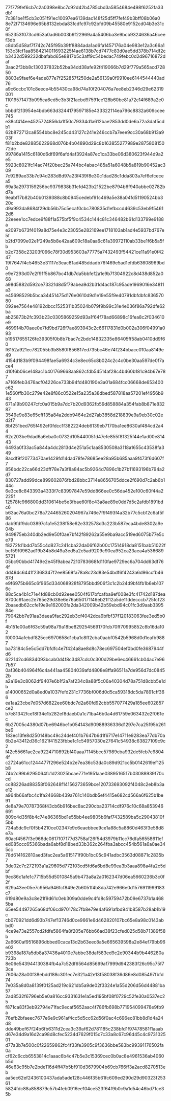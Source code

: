 77f779fef6cb7c2a0398e8bc7c92d42b4785cbd3a5854684e498f6252fa33db1
7c381be1f5cb3c051f91ec10097ea6139dac148f25d5ff7fef49b3bff08b06a0
8e72f7134696e65b8132ebda83fcdfc97c92bfd09b45580e9152cd04b3e31c0f
652353f073cd653a0ad6b003b9f22969a4a5406ba3e9bcb9324636a46ceef3db
c8db5d58af7f742c745f95b39ff8884ada1ad6fa1457176a04e983e12a3c66a1
153c3fcf1aa8584214011693225f4ae6138b7cd7477c83d0ae5dd378b714df2c
b3432d599232dbafabd65e8817b5c3aff9c54bedac749febc0d2d96716872daf
3aac2f3bb8c130337832b52ba34dd38afe92f419066b7d29f779a565acd72850
8803e9faef6e4ade877e7f252857f250de2a56139a0f9910ee6144544440ad76
a9c6ccbc101c8eece4b55430ca98d74a10f204076a7ee8eb2346d29e62319001
11019571473b095ca6ed5e3b3f21acbd97591ee128b60be81a72c14f689a2e0c
bbbdf213954e4bdb663d3244179597185e433322114ea796c8832a609ccee745
e38cf414ee4525724856da1f50c79334d1a612bae2853dd0de6a72a3daf5cdb1
62b872712ca8554bbc8e245cd43127c241e246ccb7a7eee9cc30a68b913a903f
f81b2bde82885622968d076b4b04890d29c8b163855277989e287580815072de
99786a1415c6180d6df69f6afd4af3924a87ec1ca33be06d380623f944d9a2e5
5923c8021fc14ac74f20bec25a744bc4abac485a51a6048b5a819b90452ac309
7c9289ae33b7c94d283d8d97a23f439f8e30c1dad28c1dda803a7ef6efcecea5
69a3a2973159256bc9379838b31efd423b21522be8794b6f940abbe02782bd7a
9eabf17b82b40b0139388c8b0945cedebf91c469a5e38a04fd51190524bb320c
d9a993da8684f29db56b75c5ecaf0cbc780835d1efbccd4639c53eb9f54612d6
22eeee1cc7edce9f88f1a575bf5f9c4534c144c81c346482b61d133799e9188a
e2097b673f4019a8d75e4e3c23055e282169ee1718103ab1ad4e5937bd767e5f
b2fd7099e02e1f249a5b8e42aa609c18a0aa6c61a39972110ab33be1f6b5a5fb
b2c7358c23203f096c78f30d953603a77775a7432493f54421ce11a91e0f4247
19f7647f4c54653e31117e3eac81ad485ddadb76f469e5ad1efdb63608969bd0
e9e7293d07e2f91f5b867bc41db7da5bbfef2a1e9b7f304922c8d438d852a068
a98d5882d592ce73321d8d5f79abea9d2b31d4ac187c95ade1969016e34811a3
e45698529b5bca34451475d176e0610d9d1e19e55f9e40791dbfdbfc83657080
092ee7564e48192dbcc1525311b35024b079f9b99c31e4e036f86a792dfe62ba
ab25873b2fc393b23c0305869259d93a1f64f78ad66898c16fea8c2f034610e9
469914b70aee0e7fd9bd726f7ae893943c2c66117831d0b002a306f04991a093
b19517655126fe39305f0b8b7bac7c2bdc14832335e86405ff58ab0410dd9f60
f6152a921ec782055b3b8580f856817ed735bc46e74f234bbacc010aa8149e49
4154d183b9f094498fae5a6934c3e8ec65c8b024c2c4c0be30aa597de0f7ace4
d10f6b06ce148ac1b401769668aa862cfdb54514af28c4b460b181c94b67e787
a7169feb3476acf04226ce733b94fd480190e3a01a684fcc06668de653400c62
1e560ffb30c279e42e8f86c0522e15a235a38dbed587818aa57201ef4956b943
671a19b90247cfc0a015b9a7dc7b20d9362fb59d858884a354fab8b871e83287
3549e9e83e65cff135a84a2ddb9464e2d27ab3858d218839e9a9eb30c02ed2f7
8bf251bed765f492ef0fdcc1f382224deb6139eb7170ba1ee8630af484cd2a44
62c203be9dad6a6eba0c0732d105440051d47efe855f81325f44e1ad00e81443
6493a0f33ac5a844a4dc2813d4e251a5c1aa8530508a3118a1655c43538fa349
8acdf9f20773470ae1429fd14dad78fe78685ee28a95b685aaa9f473f6d607f7
856bdc22ca66d23dff78e7a3f8a84ac5b9264d7896c1b27b11693196b794a2d7
830727add99dce899602876fbd28bbc3714e8656705ddce2f690d7c2ab6b144c
6e3ce8c843393a4333f7c83997847e59dd866ee0c56da452e100c60f44a2225f
12578fc966800dd310614be5e3fbae60f8c43a8ae89e0dd7d5c2afdb1891bdc6
b63ac76a0bc278a724465260204967a746e7f9f493f4a32b77c5cb12c6af5f86
dab9fdf9dc03897c1a1e5238f58e62e332578d3c223b587eca4bde8302a9e04b
949875eb340db2ed9e50f0ae7bf42f89262a55e9ba9acc519ed6075b77e5ce79
f8272fd1bdd7b55c4d827c241cba22da06f62b00c17514918da8151bab51022f
bcf59f0962ad19b34b8d49a3ed5a2c5ad9209c90ea952ca23aea4a5366895721
05bc90bbd41749e2e45f9abea7210783668fd110fae9729ec6a704dd63df764f
dd494c6441f2368347f2ee8569fa78a8c23d83e54bdf6f4243a6d96ccfb4687d
e9f6975b665c6f965d334068928f8795bbd906f3c1c2b24d9bf4fb1b6eb1076c
88c5ca4b1c71e4fd88cb0d92eee0504f617bfcafba9ef008e3fc41742d187dea
8700c91aec2e765e29d38e6e76a650171f46eb21f12a5de11ddecccb725fcf23
2baaedb62ccfe19e9e162003fa2da342009b42b59ebd94c01fc3d9aab339584e
79042bb7e91aa3daea9fac292eb3cf4042dca9bfbf37f120183063fee3ed5b0f
4b151e00a6f63c59a98a79a18be829254569170fcb70ff70995852c8b16da102
f00004afebdf825ec6970658d1cba1c8ff2cba0aabf0542b5968d0d1eafb9887
ba73184c5e5c5dd7bfdfc4e7f424a8ae8d8c78ec697504ef0bd0fe3687944fd6
622142cd6834093bcab0d4f8c3487cdc0c300d29be6ec46661cb04ac7e967b57
0af36b404964f6c4a441aa45804039afd4808e8ffa96511a7de956d7dc08452b
a2a19e3c8062df9407e6b1f2a7af234c8a88f5c06a40304d78a751d8cbb5e1db
a14000652d0a8ed0a1037fefd231c7736bf006d0d5ca59318dc5da7891cff366
ea1aa23cbe7d057d6822ee60bdc7d2a60fd92cbb557077429a185ee602857ce2
b7e81342fce18f34e1b282ef8daeb0a1c71ba46b0a4d61759e063432e2f061ec
6b27005c4380d07be6946be1b054143d90988936336d1297e7ca25f95b261be9
183ec13fe8d250148bc49c24def401b7647b6d1f6717e14711e9283ea77db70a
6b2e43412d36c1621f41523fbbe1c1c54957030e27641c54938c63827109c9c2
f42e55661ae2ca9224710892bf40aaa71145bcc57989cba932de5fcb7c98044f
c2724a61cc1244477f296e524b2e7ea36c53da0c89d921cc5b0142619ef125b8
74b2c99b6295064fc1d23025bcae771e1951aae0389516517b03088939f70ccd
cc88226ad88358f062648f14156273659bce120733693092f4048c2eb8b3ae12
a964b66afbc4c1fa24668b439a761c140bdb5ef4415e682cd566a6f625b1be91
de8a79e70787368f43cb6b916bec8ac290cba23714cdf976c10c68a853946691
809c4d35f8b4c74e86365bd1e55bb4ee9805b6faf7432589ba5c29043810f5bb
734a5dc9cf0f5b4210ce02347e9c6eaebbee9ce1a88c5a8860d463f3e58d8e7a
60acf4567f3e966dc0617f07177d3758af26f54d3979b11cc76dfa56558611ef
ed085ccc65366bada6abf8d18bed33b362c264fba3abcc454b561a6a0ae345cc
78d614162810aed3fac2ea5a615171f90b1bc05c941adbc3563d08871c2835b7
3de02c7c272193a1a29605d772103cd5fd6a6bd8e99ea3b3aaa898a4fa2c5dbf
9ec86c1afe1c7715b55d5010845a9b473a8a2a0162347d06ea5660236b3c0f2f
629a43ee05e7c956a946fcf849e2b6051f4b8da742e966e0d1576911999183c7
619d80e9a3c8e21f9d61c0eb309a0dde9c4fd8c59759472b09e6737b1a4685ba
65ee54497265a68df06cd970178c7fb8e79e4af691afbd941b8587b28ab1b19c
cb070921dd6d93b747ef13746d0ce9661e6d462820107bc65e8a98c0143abbd0
4ce9e73e2557cd2fdfe5864fa8f205e76bb66ad38f23cfed025d58b71389f58b
2a6660af9516896dbbed0caca13d2b63eec8a5e665639598a2e84ef79bb96e02
b9398a187a5db8a37436a4010e7abbe38daf583ed9c2e90344b9b446280a723b
8e06e543944130384fb4a7c52df6564d85699af7999d942383f26c95c75f73ce
7606a28a00f38ebdd188c301ec7e321a42e13f58038f36d86e8d085497fbfd74
7e035a8d0a8139f0125ad219c621db5a9de02f3324e1a55d206d56d44881ba57
2ad8532f6796eb5e0a816cc9331631e1a5ed195bf08f0729c52fe30a0537ec25
f871ca83f3eb92794e71fac9ecaf5652aac4f786fb698b771954099478e9fb9a
76efb2bfaeec7677e6e9c961af4cc5d5cc62d56f0ac4c696ec81bb8d1d4a24d8
dde49bef67f24b6fb6311d2cea3c39af62d781185c238bfd1f97478581f1aaab
d67e34d9a16d2ca98d8cfec5234d7629f015c7c33a8c67c96d45c4c973102501
d77a3b7e500c0f22659862fc4f33fe3905c9f3636bbe583bc99391176502fa0a
cf62c6ccb6553814c1aaac6b4c47b5e3c15369cec0b0ac8e4961536ab4060b5d
46e63c95b7e2bde116d4ff47b5bf910d3679904b69cb766ff3a2acd8270513eb
aa5ec62ef2436100437ada5ade128c446f35b61fc609ed290d29d90323f25361
5824fdc88a858879c57b4feb0916ee104ce523f64f9b0c9a1d54c46bd71ce35b
